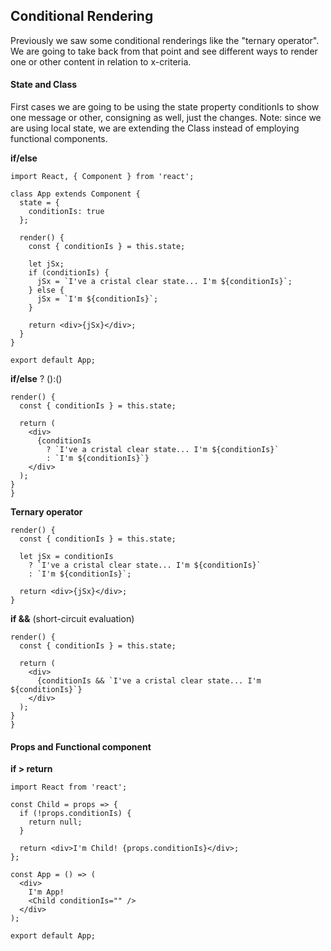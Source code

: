 ## Conditional Rendering

Previously we saw some conditional renderings like the "ternary operator". We are going to take back from that point and see different ways to render one or other content in relation to x-criteria.

#### State and Class

First cases we are going to be using the state property conditionIs to show one message or other, consigning as well, just the changes.
Note: since we are using local state, we are extending the Class instead of employing functional components.

**if/else**

```
import React, { Component } from 'react';

class App extends Component {
  state = {
    conditionIs: true
  };

  render() {
    const { conditionIs } = this.state;

    let jSx;
    if (conditionIs) {
      jSx = `I've a cristal clear state... I'm ${conditionIs}`;
    } else {
      jSx = `I'm ${conditionIs}`;
    }

    return <div>{jSx}</div>;
  }
}

export default App;
```

**if/else** ? ():()

```
render() {
  const { conditionIs } = this.state;

  return (
    <div>
      {conditionIs
        ? `I've a cristal clear state... I'm ${conditionIs}`
        : `I'm ${conditionIs}`}
    </div>
  );
}
}
```

**Ternary operator**

```
render() {
  const { conditionIs } = this.state;

  let jSx = conditionIs
    ? `I've a cristal clear state... I'm ${conditionIs}`
    : `I'm ${conditionIs}`;

  return <div>{jSx}</div>;
}
```

**if &&** (short-circuit evaluation)

```
render() {
  const { conditionIs } = this.state;

  return (
    <div>
      {conditionIs && `I've a cristal clear state... I'm ${conditionIs}`}
    </div>
  );
}
}
```

#### Props and Functional component

**if > return**

```
import React from 'react';

const Child = props => {
  if (!props.conditionIs) {
    return null;
  }

  return <div>I'm Child! {props.conditionIs}</div>;
};

const App = () => (
  <div>
    I'm App!
    <Child conditionIs="" />
  </div>
);

export default App;
```
